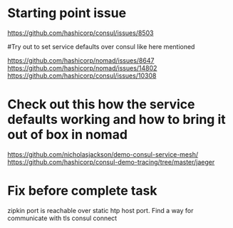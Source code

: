 # Starting point issue
https://github.com/hashicorp/consul/issues/8503

#Try out to set service defaults over consul like here mentioned

https://github.com/hashicorp/nomad/issues/8647
https://github.com/hashicorp/nomad/issues/14802
https://github.com/hashicorp/consul/issues/10308

# Check out this how the service defaults working and how to bring it out of box in nomad

https://github.com/nicholasjackson/demo-consul-service-mesh/
https://github.com/hashicorp/consul-demo-tracing/tree/master/jaeger

# Fix before complete task 
zipkin port is reachable over static htp host port. Find a way for communicate with tls consul connect